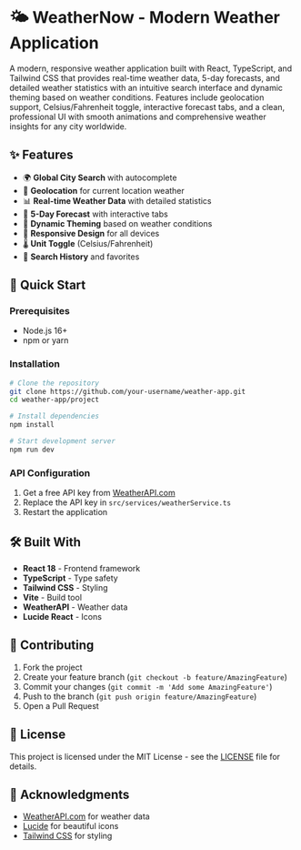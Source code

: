# 🌤️ WeatherNow - Modern Weather Application

A modern, responsive weather application built with React, TypeScript, and Tailwind CSS that provides real-time weather data, 5-day forecasts, and detailed weather statistics with an intuitive search interface and dynamic theming based on weather conditions. Features include geolocation support, Celsius/Fahrenheit toggle, interactive forecast tabs, and a clean, professional UI with smooth animations and comprehensive weather insights for any city worldwide.

## ✨ Features

- 🌍 **Global City Search** with autocomplete
- 📍 **Geolocation** for current location weather
- 📊 **Real-time Weather Data** with detailed statistics
- 📅 **5-Day Forecast** with interactive tabs
- 🎨 **Dynamic Theming** based on weather conditions
- 📱 **Responsive Design** for all devices
- 🌡️ **Unit Toggle** (Celsius/Fahrenheit)
- 💾 **Search History** and favorites

## 🚀 Quick Start

### Prerequisites
- Node.js 16+ 
- npm or yarn

### Installation
```bash
# Clone the repository
git clone https://github.com/your-username/weather-app.git
cd weather-app/project

# Install dependencies
npm install

# Start development server
npm run dev
```

### API Configuration
1. Get a free API key from [WeatherAPI.com](https://www.weatherapi.com/)
2. Replace the API key in `src/services/weatherService.ts`
3. Restart the application

## 🛠️ Built With

- **React 18** - Frontend framework
- **TypeScript** - Type safety
- **Tailwind CSS** - Styling
- **Vite** - Build tool
- **WeatherAPI** - Weather data
- **Lucide React** - Icons

## 🤝 Contributing

1. Fork the project
2. Create your feature branch (`git checkout -b feature/AmazingFeature`)
3. Commit your changes (`git commit -m 'Add some AmazingFeature'`)
4. Push to the branch (`git push origin feature/AmazingFeature`)
5. Open a Pull Request

## 📄 License

This project is licensed under the MIT License - see the [LICENSE](LICENSE) file for details.

## 🙏 Acknowledgments

- [WeatherAPI.com](https://www.weatherapi.com/) for weather data
- [Lucide](https://lucide.dev/) for beautiful icons
- [Tailwind CSS](https://tailwindcss.com/) for styling

